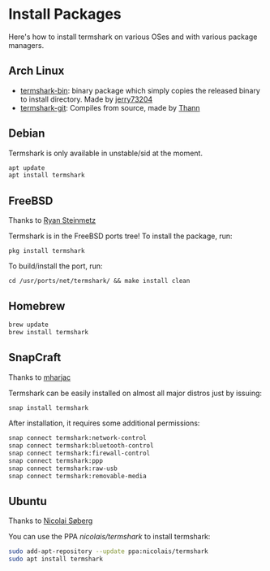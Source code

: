 # Install Packages

Here's how to install termshark on various OSes and with various package managers.

## Arch Linux

- [termshark-bin](https://aur.archlinux.org/packages/termshark-bin): binary
  package which simply copies the released binary to install directory. Made by
  [jerry73204](https://github.com/jerry73204)
- [termshark-git](https://aur.archlinux.org/packages/termshark-git): Compiles
  from source, made by [Thann](https://github.com/Thann) 

## Debian

Termshark is only available in unstable/sid at the moment.

```bash
apt update
apt install termshark
```

## FreeBSD

Thanks to [Ryan Steinmetz](https://github.com/zi0r)

Termshark is in the FreeBSD ports tree!  To install the package, run:

```pkg install termshark```

To build/install the port, run:

```cd /usr/ports/net/termshark/ && make install clean```

## Homebrew

```bash
brew update
brew install termshark
```

## SnapCraft

Thanks to [mharjac](https://github.com/mharjac)

Termshark can be easily installed on almost all major distros just by issuing: 

```bash
snap install termshark
```

After installation, it requires some additional permissions:

```bash
snap connect termshark:network-control
snap connect termshark:bluetooth-control
snap connect termshark:firewall-control
snap connect termshark:ppp
snap connect termshark:raw-usb
snap connect termshark:removable-media
```

## Ubuntu

Thanks to [Nicolai Søberg](https://github.com/NicolaiSoeborg)

You can use the PPA *nicolais/termshark* to install termshark:

```bash
sudo add-apt-repository --update ppa:nicolais/termshark
sudo apt install termshark
```


